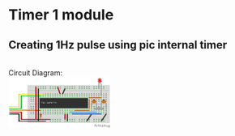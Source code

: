 # Timer 1 module
## Creating 1Hz pulse using pic internal timer
<br>
Circuit Diagram:
<br>
<img src="pic16f877a.png" width="200" height="100"/>
